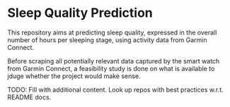# Sleep Quality Prediction

This repository aims at predicting sleep quality, expressed in the overall number of hours per sleeping stage, using activity data from Garmin Connect.

Before scraping all potentially relevant data captured by the smart watch from Garmin Connect, a feasibility study is done on what is available to jduge whether the project would make sense.

TODO: Fill with additional content. Look up repos with best practices w.r.t. README docs.


